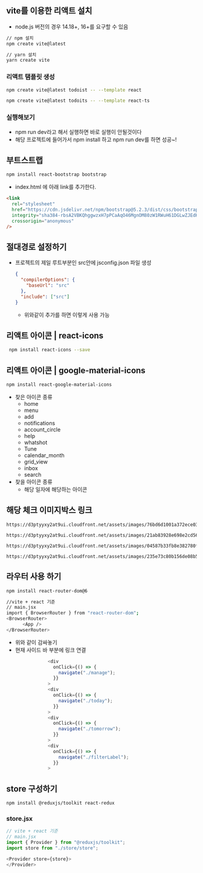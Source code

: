 ## vite를 이용한 리액트 설치

- node.js 버전의 경우 14.18+, 16+를 요구할 수 있음

```sh
// npm 설치
npm create vite@latest

// yarn 설치
yarn create vite
```

### 리액트 탬플릿 생성

```sh
npm create vite@latest todoist -- --template react

npm create vite@latest todoits -- --template react-ts
```

### 실행해보기

- npm run dev라고 해서 실행하면 바로 실행이 안될것이다
- 해당 프로젝트에 들어가서 npm install 하고 npm run dev를 하면 성공~!

## 부트스트랩

```sh
npm install react-bootstrap bootstrap
```

- index.html 에 아래 link를 추가한다.

```html
<link
  rel="stylesheet"
  href="https://cdn.jsdelivr.net/npm/bootstrap@5.2.3/dist/css/bootstrap.min.css"
  integrity="sha384-rbsA2VBKQhggwzxH7pPCaAqO46MgnOM80zW1RWuH61DGLwZJEdK2Kadq2F9CUG65"
  crossorigin="anonymous"
/>
```

## 절대경로 설정하기

- 프로젝트의 제일 루트부분인 src안에 jsconfig.json 파일 생성

  ```json
  {
    "compilerOptions": {
      "baseUrl": "src"
    },
    "include": ["src"]
  }
  ```

  - 위와같이 추가를 하면 이렇게 사용 가능

## 리액트 아이콘 | react-icons

```sh
 npm install react-icons --save
```

## 리액트 아이콘 | google-material-icons

```sh
npm install react-google-material-icons
```

- 찾은 아이콘 종류
  - home
  - menu
  - add
  - notifications
  - account_circle
  - help
  - whatshot
  - Tune
  - calendar_month
  - grid_view
  - inbox
  - search
- 찾을 아이콘 종류
  - 해당 일자에 해당하는 아이콘

## 해당 체크 이미지박스 링크

```
https://d3ptyyxy2at9ui.cloudfront.net/assets/images/76bd6d1001a372ece03ef777813b3352.svg

https://d3ptyyxy2at9ui.cloudfront.net/assets/images/21ab83928e698e2cd56b75be2756e393.svg

https://d3ptyyxy2at9ui.cloudfront.net/assets/images/04587b33fb8e382780f4fb5787663300.svg

https://d3ptyyxy2at9ui.cloudfront.net/assets/images/235e73c80b156de08b5182c969622c08.svg
```

## 라우터 사용 하기

```sh
npm install react-router-dom@6

//vite + react 기준
// main.jsx
import { BrowserRouter } from "react-router-dom";
<BrowserRouter>
      <App />
</BrowserRouter>
```

- 위와 같이 감싸놓기
- 현재 사이드 바 부분에 링크 연결
  ```js
              <div
                onClick={() => {
                  navigate("./manage");
                }}
              >
              <div
                onClick={() => {
                  navigate("./today");
                }}
              >
              <div
                onClick={() => {
                  navigate("./tomorrow");
                }}
              >
              <div
                onClick={() => {
                  navigate("./filterLabel");
                }}
              >
  ```

## store 구성하기

```sh
npm install @reduxjs/toolkit react-redux
```

### store.jsx

```js
// vite + react 기준
// main.jsx
import { Provider } from "@reduxjs/toolkit";
import store from "./store/store";

<Provider store={store}>
</Provider>
```
